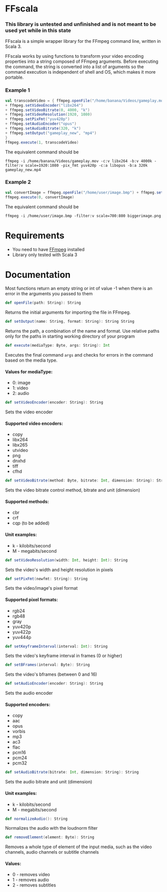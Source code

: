 # FFscala
### This library is untested and unfinished and is not meant to be used yet while in this state

FFscala is a simple wrapper library for the FFmpeg command line, written in Scala 3.

FFscala works by using functions to transform your video encoding properties into a string composed of FFmpeg arguments. Before executing the command, the string is converted into a list of arguments so the command execution is independent of shell and OS, which makes it more portable.

### Example 1
```scala
val transcodeVideo = { ffmpeg.openFile("/home/banana/Videos/gameplay.mov")
+ ffmpeg.setVideoEncoder("libx264")
+ ffmpeg.setVideoBitrate(0, 4000, "k")
+ ffmpeg.setVideoResolution(1920, 1080)
+ ffmpeg.setPixFmt("yuv420p")
+ ffmpeg.setAudioEncoder("opus")
+ ffmpeg.setAudioBitrate(320, "k")
+ ffmpeg.setOutput("gameplay_new", "mp4")
}
ffmpeg.execute(1, transcodeVideo)
```

The equivalent command should be
```
ffmpeg -i /home/banana/Videos/gameplay.mov -c:v libx264 -b:v 4000k -filter:v scale=1920:1080 -pix_fmt yuv420p -c:a libopus -b:a 320k gameplay_new.mp4
```

### Example 2 
```scala
val convertImage = ffmpeg.openFile("/home/user/image.bmp") + ffmpeg.setVideoResolution(700, 800) + ffmpeg.setOutput("biggerimage", "png")
ffmpeg.execute(0, convertImage)
```
The equivalent command should be
```
ffmpeg -i /home/user/image.bmp -filter:v scale=700:800 biggerimage.png
```

# Requirements

* You need to have [FFmpeg](https://ffmpeg.org/) installed
* Library only tested with Scala 3

# Documentation
Most functions return an empty string or int of value -1 when there is an error in the arguments you passed to them

```scala
def openFile(path: String): String
```
Returns the initial arguments for importing the file in FFmpeg.

```scala
def setOutput(name: String, format: String): String String
```
Returns the path, a combination of the name and format. Use relative paths only for the paths in starting working directory of your program

```scala
def execute(mediaType: Byte, args: String): Int
```
Executes the final command ```args``` and checks for errors in the command based on the media type.
#### Values for mediaType:
* 0: image
* 1: video
* 2: audio

```scala
def setVideoEncoder(encoder: String): String
```
Sets the video encoder
#### Supported video encoders:
* copy
* libx264
* libx265
* utvideo
* png
* dnxhd
* tiff
* cfhd

```scala
def setVideoBitrate(method: Byte, bitrate: Int, dimension: String): String
```
Sets the video bitrate control method, bitrate and unit (dimension)
#### Supported methods:
* cbr
* crf
* cqp (to be added)
#### Unit examples:
* k - kilobits/second
* M - megabits/second

```scala
def setVideoResolution(width: Int, height: Int): String
```
Sets the video's width and height resolution in pixels

```scala
def setPixFmt(newfmt: String): String
```
Sets the video/image's pixel format
#### Supported pixel formats:
* rgb24
* rgb48
* gray
* yuv420p
* yuv422p
* yuv444p

```scala
def setKeyframeInterval(interval: Int): String
```
Sets the video's keyframe interval in frames (0 or higher)

```scala
def setBFrames(interval: Byte): String
```
Sets the video's bframes (between 0 and 16)

```scala
def setAudioEncoder(encoder: String): String
```
Sets the audio encoder
#### Supported encoders:
* copy
* aac
* opus
* vorbis
* mp3
* ac3
* flac
* pcm16
* pcm24
* pcm32

```scala
def setAudioBitrate(bitrate: Int, dimension: String): String
```
Sets the audio bitrate and unit (dimension)
#### Unit examples:
* k - kilobits/second
* M - megabits/second

```scala
def normalizeAudio(): String
```
Normalizes the audio with the loudnorm filter


```scala
def removeElement(element: Byte): String
```
Removes a whole type of element of the input media, such as the video channels, audio channels or subtitle channels
#### Values:
* 0 - removes video
* 1 - removes audio
* 2 - removes subtitles
